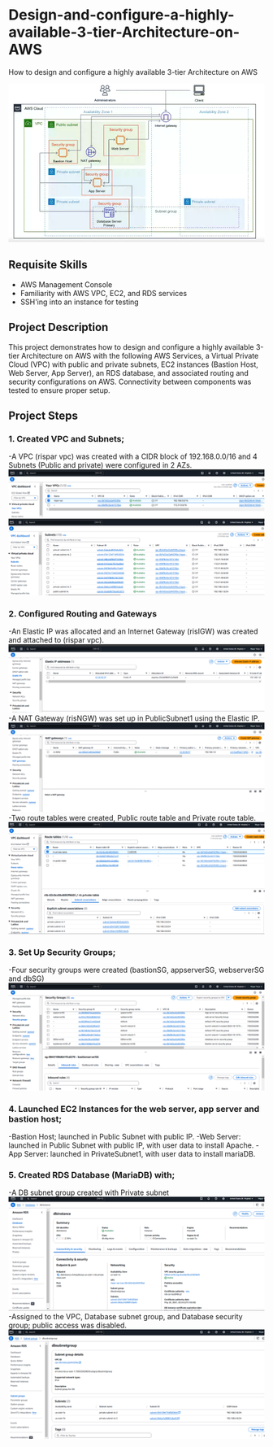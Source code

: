 # Design-and-configure-a-highly-available-3-tier-Architecture-on-AWS
How to design and configure a highly available 3-tier Architecture on AWS

![Alt text](https://github.com/ris21/Design-and-configure-a-highly-available-3-tier-Architecture-on-AWS/blob/main/Tier3Topology.png)

## Requisite Skills
- AWS Management Console 
- Familiarity with AWS VPC, EC2, and RDS services
- SSH'ing into an instance for testing
  
## Project Description
This project demonstrates how to design and configure a highly available 3-tier Architecture on AWS with the following AWS Services, a Virtual Private Cloud (VPC) with public and private subnets, EC2 instances (Bastion Host, Web Server, App Server), an RDS database, and associated routing and security configurations on AWS. Connectivity between components was tested to ensure proper setup.

## Project Steps
### 1. Created VPC and Subnets;
   
  -A VPC (rispar vpc) was created with a CIDR block of 192.168.0.0/16 and 4 Subnets (Public and private) were configured in 2 AZs.
  ![image alt]( https://github.com/ris21/Design-and-configure-a-highly-available-3-tier-Architecture-on-AWS/blob/main/vpc.PNG)
  ![image alt]( https://github.com/ris21/Design-and-configure-a-highly-available-3-tier-Architecture-on-AWS/blob/main/subnets.PNG)
   
### 2. Configured Routing and Gateways
   
  -An Elastic IP was allocated and an Internet Gateway (risIGW) was created and attached to (rispar vpc).
  ![image alt]( https://github.com/ris21/Design-and-configure-a-highly-available-3-tier-Architecture-on-AWS/blob/main/elasticIP.PNG)
  -A NAT Gateway (risNGW) was set up in PublicSubnet1 using the Elastic IP.
  ![image alt]( https://github.com/ris21/Design-and-configure-a-highly-available-3-tier-Architecture-on-AWS/blob/main/NATGW.PNG)
  -Two route tables were created, Public route table and Private route table.
  ![image alt]( https://github.com/ris21/Design-and-configure-a-highly-available-3-tier-Architecture-on-AWS/blob/main/route%20tables%20with%20assoc..PNG)
   
### 3. Set Up Security Groups;
   
  -Four security groups were created (bastionSG, appserverSG, webserverSG and dbSG)
  ![image alt]( https://github.com/ris21/Design-and-configure-a-highly-available-3-tier-Architecture-on-AWS/blob/main/security%20groups.PNG)
   
### 4. Launched EC2 Instances for the web server, app server and bastion host;
   
  -Bastion Host; launched in Public Subnet with public IP.
  -Web Server: launched in Public Subnet with public IP, with user data to install Apache.
  -App Server: launched in PrivateSubnet1, with user data to install mariaDB.
  
   
### 5. Created RDS Database (MariaDB) with;
    
  -A DB subnet group created with Private subnet
  ![image alt]( https://github.com/ris21/Design-and-configure-a-highly-available-3-tier-Architecture-on-AWS/blob/main/DBinstance.PNG)
  -Assigned to the VPC, Database subnet group, and Database security group; public access was disabled.
  ![image alt]( https://github.com/ris21/Design-and-configure-a-highly-available-3-tier-Architecture-on-AWS/blob/main/dbsubnetgroup.PNG)
